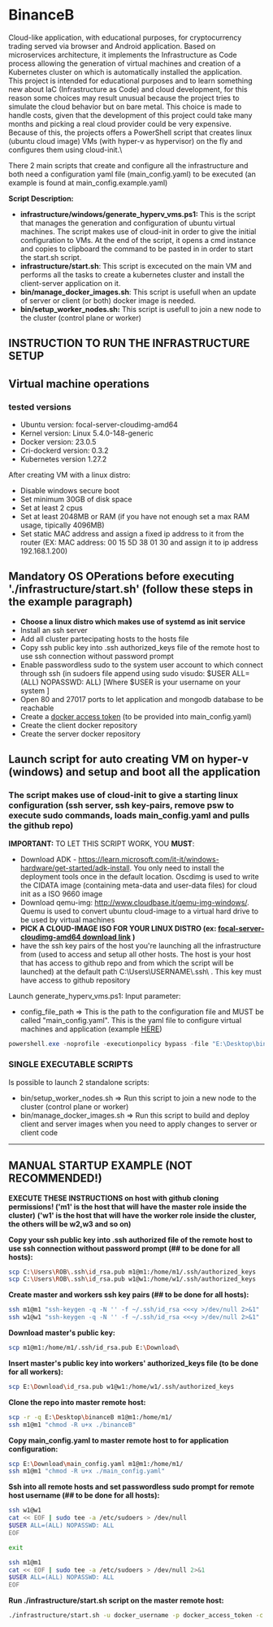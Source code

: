 # BinanceB

Cloud-like application, with educational purposes, for cryptocurrency trading served via browser and Android application. Based on microservices architecture, it implements the Infrastructure as Code process allowing the generation of virtual machines and creation of a Kubernetes cluster on which is automatically installed the application. \
This project is intended for educational purposes and to learn something new about IaC (Infrastructure as Code) and cloud development, for this reason some choices may result unusual because the project tries to simulate the cloud behavior but on bare metal. This choice is made to handle costs, given that the development of this project could take many months and picking a real cloud provider could be very expensive.\
Because of this, the projects offers a PowerShell script that creates linux (ubuntu cloud image) VMs (with hyper-v as hypervisor) on the fly and configures them using cloud-init.\

There 2 main scripts that create and configure all the infrastructure and both need a configuration yaml file (main_config.yaml) to be executed (an example is found at main_config.example.yaml)

**Script Description:**

- **infrastructure/windows/generate_hyperv_vms.ps1:** This is the script that manages the generation and configuration of ubuntu virtual machines. The script makes use of cloud-init in order to give the initial configuration to VMs. At the end of the script, it opens a cmd instance and copies to clipboard the command to be pasted in in order to start the start.sh script.
- **infrastructure/start.sh**: This script is excecuted on the main VM and performs all the tasks to create a kubernetes cluster and install the client-server application on it.
- **bin/manage_docker_images.sh**: This script is usefull when an update of server or client (or both) docker image is needed.
- **bin/setup_worker_nodes.sh:** This script is usefull to join a new node to the cluster (control plane or worker)

## INSTRUCTION TO RUN THE INFRASTRUCTURE SETUP

## Virtual machine operations

### tested versions

- Ubuntu version: focal-server-cloudimg-amd64
- Kernel version: Linux 5.4.0-148-generic
- Docker version: 23.0.5
- Cri-dockerd version: 0.3.2
- Kubernetes version 1.27.2

After creating VM with a linux distro:

- Disable windows secure boot
- Set minimum 30GB of disk space
- Set at least 2 cpus
- Set at least 2048MB or RAM (if you have not enough set a max RAM usage, tipically 4096MB)
- Set static MAC address and assign a fixed ip address to it from the router (EX: MAC address: 00 15 5D 38 01 30 and assign it to ip address 192.168.1.200)

## Mandatory OS OPerations before executing './infrastructure/start.sh' (follow these steps in the example paragraph)

- **Choose a linux distro which makes use of systemd as init service**
- Install an ssh server
- Add all cluster partecipating hosts to the hosts file
- Copy ssh public key into .ssh authorized_keys file of the remote host to use ssh connection without password prompt
- Enable passwordless sudo to the system user account to which connect through ssh (in sudoers file append using sudo visudo: $USER ALL=(ALL) NOPASSWD: ALL) [Where $USER is your username on your system ]
- Open 80 and 27017 ports to let application and mongodb database to be reachable
- Create a [docker access token](https://docs.docker.com/docker-hub/access-tokens/) (to be provided into main_config.yaml)
- Create the client docker repository
- Create the server docker repository

## Launch script for auto creating VM on hyper-v (windows) and setup and boot all the application

### The script makes use of cloud-init to give a starting linux configuration (ssh server, ssh key-pairs, remove psw to execute sudo commands, loads main_config.yaml and pulls the github repo)

**IMPORTANT:**
TO LET THIS SCRIPT WORK, YOU **MUST**:

- Download ADK - https://learn.microsoft.com/it-it/windows-hardware/get-started/adk-install. You only need to install the deployment tools once in the default location. Oscdimg is used to write the CIDATA image (containing meta-data and user-data files) for cloud init as a ISO 9660 image
- Download qemu-img: http://www.cloudbase.it/qemu-img-windows/. Quemu is used to convert ubuntu cloud-image to a virtual hard drive to be used by virtual machines
- **PICK A CLOUD-IMAGE ISO FOR YOUR LINUX DISTRO (ex: [focal-server-cloudimg-amd64 download link](https://cloud-images.ubuntu.com/focal/current/focal-server-cloudimg-amd64.img) )**
- have the ssh key pairs of the host you're launching all the infrastructure from (used to access and setup all other hosts. The host is your host that has access to github repo and from which the script will be launched) at the default path C:\Users\USERNAME\\.ssh\ . This key must have access to github repository

Launch generate_hyperv_vms.ps1:
Input parameter:
- config_file_path => This is the path to the configuration file and MUST be called "main_config.yaml". This is the yaml file to configure virtual machines and application (example [HERE](https://github.com/rMiccolis/binanceB/blob/master/main_config.example.yaml))

```powershell
powershell.exe -noprofile -executionpolicy bypass -file "E:\Desktop\binanceB\infrastructure\windows\generate_hyperv_vms.ps1" -config_file_path "E:\Download\main_config.yaml"
```


### SINGLE EXECUTABLE SCRIPTS

Is possible to launch 2 standalone scripts:

- bin/setup_worker_nodes.sh   => Run this script to join a new node to the cluster (control plane or worker)
- bin/manage_docker_images.sh => Run this script to build and deploy client and server images when you need to apply changes to server or client code


--------------------------------------------

## MANUAL STARTUP EXAMPLE (NOT RECOMMENDED!)

**EXECUTE THESE INSTRUCTIONS on host with github cloning permissions! ('m1' is the host that will have the master role inside the cluster)**
**('w1' is the host that will have the worker role inside the cluster, the others will be w2,w3 and so on)**

**Copy your ssh public key into .ssh authorized file of the remote host to use ssh connection without password prompt (## to be done for all hosts):**

```bash
scp C:\Users\ROB\.ssh\id_rsa.pub m1@m1:/home/m1/.ssh/authorized_keys
scp C:\Users\ROB\.ssh\id_rsa.pub w1@w1:/home/w1/.ssh/authorized_keys
```

**Create master and workers ssh key pairs (## to be done for all hosts):**

```bash
ssh m1@m1 "ssh-keygen -q -N '' -f ~/.ssh/id_rsa <<<y >/dev/null 2>&1"
ssh w1@w1 "ssh-keygen -q -N '' -f ~/.ssh/id_rsa <<<y >/dev/null 2>&1"
```

**Download master's public key:**

```bash
scp m1@m1:/home/m1/.ssh/id_rsa.pub E:\Download\
```

**Insert master's public key into workers' authorized_keys file (to be done for all workers):**

```bash
scp E:\Download\id_rsa.pub w1@w1:/home/w1/.ssh/authorized_keys
```

**Clone the repo into master remote host:**

```bash
scp -r -q E:\Desktop\binanceB m1@m1:/home/m1/
ssh m1@m1 "chmod -R u+x ./binanceB"
```

**Copy main_config.yaml to master remote host to for application configuration:**

```bash
scp E:\Download\main_config.yaml m1@m1:/home/m1/
ssh m1@m1 "chmod -R u+x ./main_config.yaml"
```

**Ssh into all remote hosts and set passwordless sudo prompt for remote host username (## to be done for all hosts):**

```bash
ssh w1@w1
cat << EOF | sudo tee -a /etc/sudoers > /dev/null
$USER ALL=(ALL) NOPASSWD: ALL
EOF

exit

ssh m1@m1
cat << EOF | sudo tee -a /etc/sudoers > /dev/null 2>&1
$USER ALL=(ALL) NOPASSWD: ALL
EOF

```

**Run ./infrastructure/start.sh script on the master remote host:**

```bash
./infrastructure/start.sh -u docker_username -p docker_access_token -c "/home/m1/main_config.yaml"
```
